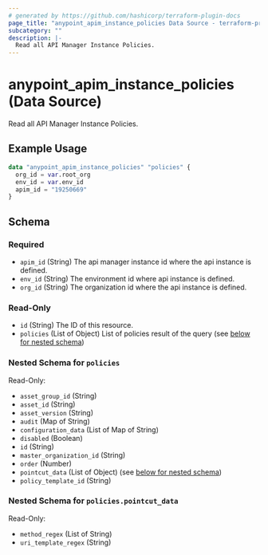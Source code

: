 ```yaml
---
# generated by https://github.com/hashicorp/terraform-plugin-docs
page_title: "anypoint_apim_instance_policies Data Source - terraform-provider-anypoint"
subcategory: ""
description: |-
  Read all API Manager Instance Policies.
---
```


# anypoint_apim_instance_policies (Data Source)

Read all API Manager Instance Policies.

## Example Usage

```terraform
data "anypoint_apim_instance_policies" "policies" {
  org_id = var.root_org
  env_id = var.env_id
  apim_id = "19250669"
}
```

<!-- schema generated by tfplugindocs -->
## Schema

### Required

- `apim_id` (String) The api manager instance id where the api instance is defined.
- `env_id` (String) The environment id where api instance is defined.
- `org_id` (String) The organization id where the api instance is defined.

### Read-Only

- `id` (String) The ID of this resource.
- `policies` (List of Object) List of policies result of the query (see [below for nested schema](#nestedatt--policies))

<a id="nestedatt--policies"></a>
### Nested Schema for `policies`

Read-Only:

- `asset_group_id` (String)
- `asset_id` (String)
- `asset_version` (String)
- `audit` (Map of String)
- `configuration_data` (List of Map of String)
- `disabled` (Boolean)
- `id` (String)
- `master_organization_id` (String)
- `order` (Number)
- `pointcut_data` (List of Object) (see [below for nested schema](#nestedobjatt--policies--pointcut_data))
- `policy_template_id` (String)

<a id="nestedobjatt--policies--pointcut_data"></a>
### Nested Schema for `policies.pointcut_data`

Read-Only:

- `method_regex` (List of String)
- `uri_template_regex` (String)


